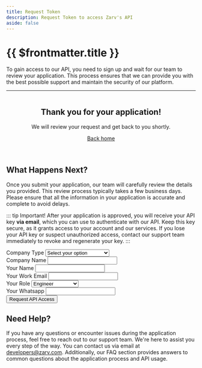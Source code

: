 ```yaml
---
title: Request Token
description: Request Token to access Zarv's API
aside: false
---
```


<script setup>
import { ref } from 'vue'
import { useUrlSearchParams } from '@vueuse/core'

const origins = {
  'data-partner': 'Data Partner',
  'government': 'Government',
  'insurance': 'Insurance Company',
  'credit': 'Finance/Credit Company',
  'startup': 'Startup',
  'other': 'Other',
}

const params = useUrlSearchParams('hash-params', {
  origin: {
    type: String,
    default: null,
  },
})

const loading = ref(false)
const sent = ref(false)
const error = ref(false)
const name = ref('')
const email = ref('')
const phone = ref('')
const company = ref('')
const industry = ref(params.origin || null)
const role = ref('')

const submitForm = () => {
  loading.value = true;
  sent.value = false;
  if (!!email.value && !!name.value && !!phone.value && !!company.value && !!industry.value && !!role.value) {
    window.analytics.identify(email.value.toLowerCase(), {
      name: name.value,
      phone: phone.value,
      company: company.value,
      industry: industry.value,
      role: role.value,
    })
    window.analytics.track('DEVELOPER_TOKEN', {
      name: name.value,
      email: email.value.toLowerCase(),
      phone: phone.value,
      company: company.value,
      industry: origins[industry.value],
      role: role.value,
    });
  } else {
    error.value = true;
    loading.value = false;
  }
  sent.value = true;
};
</script>

# {{ $frontmatter.title }}<Badge type="warning" text="beta" />

To gain access to our API, you need to sign up and wait for our team to review your application. This process ensures that we can provide you with the best possible support and maintain the security of our platform.

---

<div v-if="sent">
  <div style="text-align:center;padding-top:20px;padding-bottom:20px">
    <h2 style="font-weight:bold;border:none;margin-top:10px">Thank you for your application!</h2>

We will review your request and get back to you shortly.
  
  <a href="/" class="vp-button">Back home</a>
</div>

## What Happens Next?

Once you submit your application, our team will carefully review the details you provided. This review process typically takes a few business days. Please ensure that all the information in your application is accurate and complete to avoid delays.

::: tip Important!
After your application is approved, you will receive your API key **via email**, which you can use to authenticate with our API. Keep this key secure, as it grants access to your account and our services. If you lose your API key or suspect unauthorized access, contact our support team immediately to revoke and regenerate your key.
:::

</div>

<form @submit.prevent="submitForm" class="form" v-if="!sent">
  <div class="form-group">
    <label for="industry">Company Type</label>
    <select v-model="industry" id="industry" required>
      <option value="" disabled selected>Select your option</option>
      <option value="data-partner">Data Partner</option>
      <option value="government">Government</option>
      <option value="insurance">Insurance Company</option>
      <option value="credit">Finance/Credit Company</option>
      <option value="startup">Startup</option>
      <option value="other">Other</option>
    </select>
  </div>
  <div class="form-group">
    <label for="company">Company Name</label>
    <input type="text" id="company" v-model="company" required />
  </div>
  <div class="form-group">
    <label for="name">Your Name</label>
    <input type="text" id="name" v-model="name" required />
  </div>
  <div class="form-group">
    <label for="email">Your Work Email</label>
    <input type="email" id="email" v-model="email" required />
  </div>
  <div class="form-group" required>
    <label for="role">Your Role</label>
    <select v-model="role" id="role">
      <option value="engineer">Engineer</option>
      <option value="product-manager">Product Manager</option>
      <option value="data-scientist">Data Scientist</option>
      <option value="business-analyst">Business Analyst</option>
      <option value="ceo">CEO</option>
      <option value="cto">CTO</option>
      <option value="founder">Founder</option>
      <option value="other">Other</option>
    </select>
  </div>
  <div class="form-group">
    <label for="phone">Your Whatsapp</label>
    <input type="text" id="phone" v-model="phone" required />
  </div>
  <div class="form-group">
    <button type="submit" class="vp-button">Request API Access</button>
  </div>
</form>

## Need Help?

If you have any questions or encounter issues during the application process, feel free to reach out to our support team. We're here to assist you every step of the way. You can contact us via email at [developers@zarv.com](mailto:developers@zarv.com). Additionally, our FAQ section provides answers to common questions about the application process and API usage.
